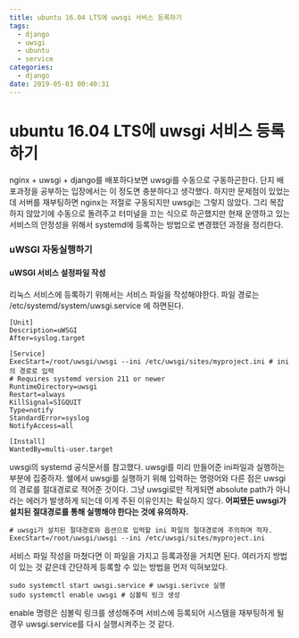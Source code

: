 ```yaml
---
title: ubuntu 16.04 LTS에 uwsgi 서비스 등록하기
tags:
  - django
  - uwsgi
  - ubuntu
  - service
categories:
  - django
date: 2019-05-03 00:40:31
---
```


# ubuntu 16.04 LTS에 uwsgi 서비스 등록하기

nginx + uwsgi + django를 배포하다보면 uwsgi를 수동으로 구동하곤한다. 단지 배포과정을 공부하는 입장에서는 이 정도면 충분하다고 생각했다. 하지만 문제점이 있었는데 서버를 재부팅하면 nginx는 저절로 구동되지만 uwsgi는 그렇지 않았다. 그리 복잡하지 않았기에 수동으로 돌려주고 터미널을 끄는 식으로 하곤했지만 현재 운영하고 있는 서비스의 안정성을 위해서 systemd에 등록하는 방법으로 변경했던 과정을 정리한다.


### uWSGI 자동실행하기

#### uWSGI 서비스 설정파일 작성
리눅스 서비스에 등록하기 위해서는 서비스 파일을 작성해야한다. 파일 경로는 /etc/systemd/system/uwsgi.service 에 하면된다.
~~~service
[Unit]
Description=uWSGI
After=syslog.target

[Service]
ExecStart=/root/uwsgi/uwsgi --ini /etc/uwsgi/sites/myproject.ini # ini의 경로로 입력
# Requires systemd version 211 or newer
RuntimeDirectory=uwsgi
Restart=always
KillSignal=SIGQUIT
Type=notify
StandardError=syslog
NotifyAccess=all

[Install]
WantedBy=multi-user.target
~~~
uwsgi의 systemd 공식문서를 참고했다. uwsgi를 미리 만들어준 ini파일과 실행하는 부분에 집중하자. 쉘에서 uwsgi를 실행하기 위해 입력하는 명령어와 다른 점은 uwsgi의 경로를 절대경로로 적어준 것이다. 그냥 uwsgi로만 적게되면 absolute path가 아니라는 에러가 발생하게 되는데 이게 주된 이유인지는 확실하지 않다. **어찌됐든 uwsgi가 설치된 절대경로를 통해 실행해야 한다는 것에 유의하자.**

~~~shell
# uwsgi가 설치된 절대경로와 옵션으로 입력할 ini 파일의 절대경로에 주의하며 적자.
ExecStart=/root/uwsgi/uwsgi --ini /etc/uwsgi/sites/myproject.ini
~~~

서비스 파일 작성을 마쳤다면 이 파일을 가지고 등록과정을 거치면 된다. 여러가지 방법이 있는 것 같은데 간단하게 등록할 수 있는 방법을 먼저 익혀보았다.

~~~shell
sudo systemctl start uwsgi.service # uwsgi.serivce 실행
sudo systemctl enable uwsgi # 심볼릭 링크 생성
~~~
enable 명령은 심볼릭 링크를 생성해주며 서비스에 등록되어 시스템을 재부팅하게 될 경우 uwsgi.service를 다시 실행시켜주는 것 같다.